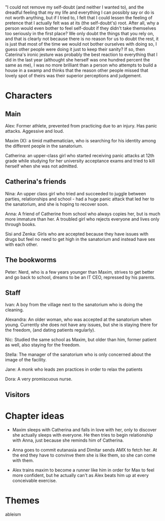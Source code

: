 "I could not remove my self-doubt (and neither I wanted to), and the dreadful feeling that my my life and everything I can possibly say or do is not worth anything, but if I tried to, I felt that I could lessen the feeling of pretence that I actually felt was at its (the self-doubt's) root. After all, why a person would even bother to feel self-doubt if they didn't take themselves too seriously in the first place? We only doubt the things that you rely on, and that is clearly not because there is no reason for us to doubt the rest, it is just that most of the time we would not bother ourselves with doing so, I guess other people were doing it just to keep their sanity? If so, then Caterina's ironic jesture was probably the best reaction to everything that I did in the last year (althought she herself was one hundred percent the same as me), I was no more brilliant than a person who attempts to build a house in a swamp and thinks that the reason other people missed that lovely spot of theirs was their superior perceptions and judgement.

Characters
===

Main
---

Alex: Former athlete, prevented from practicing due to an injury. Has panic attacks. Aggessive and loud.

Maxim (X): a timid mathematician, who is searching for his identity among the different people in the sanatorium.

Catherina: an upper-class girl who started receiving panic attacks at 12th grade while studying for her university acceptance exams and tried to kill herself when she was not admitted.

Catherina's friends
---

Nina: An upper class girl who tried and succeeded to juggle between parties, relationships and school - had a huge panic attack that led her to the sanatorium, and she is hoping to recover soon.

Anna: A friend of Catherine from school who always copies her, but is much more immature than her. A troubled girl who rejects everyone and lives only through books.

Sisi and Zenka: Girls who are accepted because they have issues with drugs but feel no need to get high in the sanatorium and instead have sex with each other.


The bookworms
---

Peter: Nerd, who is a few years younger than Maxim, strives to get better and go back to school, dreams to be an IT CEO, repressed by his parents.



Staff
---

Ivan: A boy from the village next to the sanatorium who is doing the cleaning.

Alexandra: An older woman, who was accepted at the sanatorium when young. Currently she does not have any issues, but she is staying there for the freedom, (and dating patients regularly).

Nic: Studied the same school as Maxim, but older than him, former patient as well, also staying for the freedom.

Stella: The manager of the sanatorium who is only concerned about the image of the facility.

Jane: A monk who leads zen practices in order to relax the patients

Dora: A very promiscuous nurse.

Visitors
---

Chapter ideas
===

- Maxim sleeps with Catherina and falls in love with her, only to discover she actually sleeps with everyone. He then tries to begin relationship with Anna, just because she reminds him of Catherina.

- Anna goes to commit eutanasia and Dimitar sends AMX to fetch her. At the end they have to convinve them she is like them, so she can come with them.

- Alex trains maxim to become a runner like him in order for Max to feel more confident, but he actually can't as Alex beats him up at every conceivable exercise. 

Themes
===
ableism
